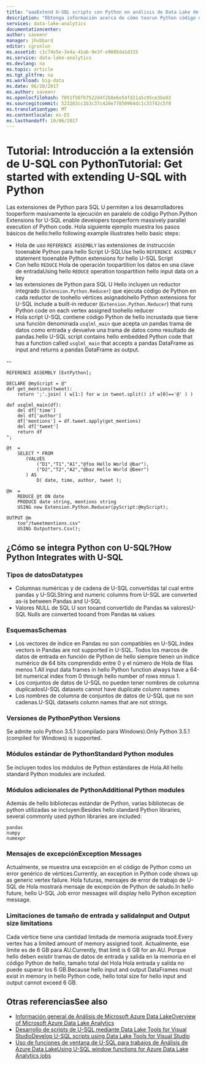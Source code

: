 ```yaml
---
title: "aaaExtend U-SQL scripts con Python en análisis de Data Lake de Azure | Documentos de Microsoft"
description: "Obtenga información acerca de cómo toorun Python código de secuencias de comandos SQL U"
services: data-lake-analytics
documentationcenter: 
author: saveenr
manager: jhubbard
editor: cgronlun
ms.assetid: c1c74e5e-3e4a-41ab-9e3f-e9085da1d315
ms.service: data-lake-analytics
ms.devlang: na
ms.topic: article
ms.tgt_pltfrm: na
ms.workload: big-data
ms.date: 06/20/2017
ms.author: saveenr
ms.openlocfilehash: f051f56f67522d4f2b8e6e54fd21a5c95ce3ba92
ms.sourcegitcommit: 523283cc1b3c37c428e77850964dc1c33742c5f0
ms.translationtype: MT
ms.contentlocale: es-ES
ms.lasthandoff: 10/06/2017
---
```

# <a name="tutorial-get-started-with-extending-u-sql-with-python"></a><span data-ttu-id="6438a-103">Tutorial: Introducción a la extensión de U-SQL con Python</span><span class="sxs-lookup"><span data-stu-id="6438a-103">Tutorial: Get started with extending U-SQL with Python</span></span>

<span data-ttu-id="6438a-104">Las extensiones de Python para SQL U permiten a los desarrolladores tooperform masivamente la ejecución en paralelo de código Python.</span><span class="sxs-lookup"><span data-stu-id="6438a-104">Python Extensions for U-SQL enable developers tooperform massively parallel execution of Python code.</span></span> <span data-ttu-id="6438a-105">Hola siguiente ejemplo muestra los pasos básicos de hello:</span><span class="sxs-lookup"><span data-stu-id="6438a-105">hello following example illustrates hello basic steps:</span></span>

* <span data-ttu-id="6438a-106">Hola de uso `REFERENCE ASSEMBLY` las extensiones de instrucción tooenable Python para hello Script U-SQL</span><span class="sxs-lookup"><span data-stu-id="6438a-106">Use hello `REFERENCE ASSEMBLY` statement tooenable Python extensions for hello U-SQL Script</span></span>
* <span data-ttu-id="6438a-107">Con hello `REDUCE` Hola de operación toopartition los datos en una clave de entrada</span><span class="sxs-lookup"><span data-stu-id="6438a-107">Using hello `REDUCE` operation toopartition hello input data on a key</span></span>
* <span data-ttu-id="6438a-108">las extensiones de Python para SQL U Hello incluyen un reductor integrado (`Extension.Python.Reducer`) que ejecuta código de Python en cada reductor de toohello vértices asignado</span><span class="sxs-lookup"><span data-stu-id="6438a-108">hello Python extensions for U-SQL include a built-in reducer (`Extension.Python.Reducer`) that runs Python code on each vertex assigned toohello reducer</span></span>
* <span data-ttu-id="6438a-109">Hola script U-SQL contiene código Python de hello incrustada que tiene una función denominada `usqlml_main` que acepta un pandas trama de datos como entrada y devuelve una trama de datos como resultado de pandas.</span><span class="sxs-lookup"><span data-stu-id="6438a-109">hello U-SQL script contains hello embedded Python code that has a function called `usqlml_main` that accepts a pandas DataFrame as input and returns a pandas DataFrame as output.</span></span>

--

    REFERENCE ASSEMBLY [ExtPython];

    DECLARE @myScript = @"
    def get_mentions(tweet):
        return ';'.join( ( w[1:] for w in tweet.split() if w[0]=='@' ) )

    def usqlml_main(df):
        del df['time']
        del df['author']
        df['mentions'] = df.tweet.apply(get_mentions)
        del df['tweet']
        return df
    ";

    @t  = 
        SELECT * FROM 
           (VALUES
               ("D1","T1","A1","@foo Hello World @bar"),
               ("D2","T2","A2","@baz Hello World @beer")
           ) AS 
               D( date, time, author, tweet );

    @m  =
        REDUCE @t ON date
        PRODUCE date string, mentions string
        USING new Extension.Python.Reducer(pyScript:@myScript);

    OUTPUT @m
        too"/tweetmentions.csv"
        USING Outputters.Csv();

## <a name="how-python-integrates-with-u-sql"></a><span data-ttu-id="6438a-110">¿Cómo se integra Python con U-SQL?</span><span class="sxs-lookup"><span data-stu-id="6438a-110">How Python Integrates with U-SQL</span></span>

### <a name="datatypes"></a><span data-ttu-id="6438a-111">Tipos de datos</span><span class="sxs-lookup"><span data-stu-id="6438a-111">Datatypes</span></span>

* <span data-ttu-id="6438a-112">Columnas numéricas y de cadena de U-SQL convertidas tal cual entre pandas y U-SQL</span><span class="sxs-lookup"><span data-stu-id="6438a-112">String and numeric columns from U-SQL are converted as-is between Pandas and U-SQL</span></span>
* <span data-ttu-id="6438a-113">Valores NULL de SQL U son tooand convertido de Pandas `NA` valores</span><span class="sxs-lookup"><span data-stu-id="6438a-113">U-SQL Nulls are converted tooand from Pandas `NA` values</span></span>

### <a name="schemas"></a><span data-ttu-id="6438a-114">Esquemas</span><span class="sxs-lookup"><span data-stu-id="6438a-114">Schemas</span></span>

* <span data-ttu-id="6438a-115">Los vectores de índice en Pandas no son compatibles en U-SQL.</span><span class="sxs-lookup"><span data-stu-id="6438a-115">Index vectors in Pandas are not supported in U-SQL.</span></span> <span data-ttu-id="6438a-116">Todos los marcos de datos de entrada en función de Python de hello siempre tienen un índice numérico de 64 bits comprendido entre 0 y el número de Hola de filas menos 1.</span><span class="sxs-lookup"><span data-stu-id="6438a-116">All input data frames in hello Python function always have a 64-bit numerical index from 0 through hello number of rows minus 1.</span></span> 
* <span data-ttu-id="6438a-117">Los conjuntos de datos de U-SQL no pueden tener nombres de columna duplicados</span><span class="sxs-lookup"><span data-stu-id="6438a-117">U-SQL datasets cannot have duplicate column names</span></span>
* <span data-ttu-id="6438a-118">Los nombres de columna de conjuntos de datos de U-SQL que no son cadenas.</span><span class="sxs-lookup"><span data-stu-id="6438a-118">U-SQL datasets column names that are not strings.</span></span> 

### <a name="python-versions"></a><span data-ttu-id="6438a-119">Versiones de Python</span><span class="sxs-lookup"><span data-stu-id="6438a-119">Python Versions</span></span>
<span data-ttu-id="6438a-120">Se admite solo Python 3.5.1 (compilado para Windows).</span><span class="sxs-lookup"><span data-stu-id="6438a-120">Only Python 3.5.1 (compiled for Windows) is supported.</span></span> 

### <a name="standard-python-modules"></a><span data-ttu-id="6438a-121">Módulos estándar de Python</span><span class="sxs-lookup"><span data-stu-id="6438a-121">Standard Python modules</span></span>
<span data-ttu-id="6438a-122">Se incluyen todos los módulos de Python estándares de Hola.</span><span class="sxs-lookup"><span data-stu-id="6438a-122">All hello standard Python modules are included.</span></span>

### <a name="additional-python-modules"></a><span data-ttu-id="6438a-123">Módulos adicionales de Python</span><span class="sxs-lookup"><span data-stu-id="6438a-123">Additional Python modules</span></span>
<span data-ttu-id="6438a-124">Además de hello bibliotecas estándar de Python, varias bibliotecas de python utilizadas se incluyen:</span><span class="sxs-lookup"><span data-stu-id="6438a-124">Besides hello standard Python libraries, several commonly used python libraries are included:</span></span>

    pandas
    numpy
    numexpr

### <a name="exception-messages"></a><span data-ttu-id="6438a-125">Mensajes de excepción</span><span class="sxs-lookup"><span data-stu-id="6438a-125">Exception Messages</span></span>
<span data-ttu-id="6438a-126">Actualmente, se muestra una excepción en el código de Python como un error genérico de vértices.</span><span class="sxs-lookup"><span data-stu-id="6438a-126">Currently, an exception in Python code shows up as generic vertex failure.</span></span> <span data-ttu-id="6438a-127">Hola futuras, mensajes de error de trabajo de U-SQL de Hola mostrará mensaje de excepción de Python de saludo.</span><span class="sxs-lookup"><span data-stu-id="6438a-127">In hello future, hello U-SQL Job error messages will display hello Python exception message.</span></span>

### <a name="input-and-output-size-limitations"></a><span data-ttu-id="6438a-128">Limitaciones de tamaño de entrada y salida</span><span class="sxs-lookup"><span data-stu-id="6438a-128">Input and Output size limitations</span></span>
<span data-ttu-id="6438a-129">Cada vértice tiene una cantidad limitada de memoria asignada tooit.</span><span class="sxs-lookup"><span data-stu-id="6438a-129">Every vertex has a limited amount of memory assigned tooit.</span></span> <span data-ttu-id="6438a-130">Actualmente, ese límite es de 6 GB para AU.</span><span class="sxs-lookup"><span data-stu-id="6438a-130">Currently, that limit is 6 GB for an AU.</span></span> <span data-ttu-id="6438a-131">Porque hello deben existir tramas de datos de entrada y salida en la memoria en el código Python de hello, tamaño total del Hola Hola entrada y salida no puede superar los 6 GB.</span><span class="sxs-lookup"><span data-stu-id="6438a-131">Because hello input and output DataFrames must exist in memory in hello Python code, hello total size for hello input and output cannot exceed 6 GB.</span></span>

## <a name="see-also"></a><span data-ttu-id="6438a-132">Otras referencias</span><span class="sxs-lookup"><span data-stu-id="6438a-132">See also</span></span>
* [<span data-ttu-id="6438a-133">Información general de Análisis de Microsoft Azure Data Lake</span><span class="sxs-lookup"><span data-stu-id="6438a-133">Overview of Microsoft Azure Data Lake Analytics</span></span>](data-lake-analytics-overview.md)
* [<span data-ttu-id="6438a-134">Desarrollo de scripts de U-SQL mediante Data Lake Tools for Visual Studio</span><span class="sxs-lookup"><span data-stu-id="6438a-134">Develop U-SQL scripts using Data Lake Tools for Visual Studio</span></span>](data-lake-analytics-data-lake-tools-get-started.md)
* [<span data-ttu-id="6438a-135">Uso de funciones de ventana de U-SQL para trabajos de Análisis de Azure Data Lake</span><span class="sxs-lookup"><span data-stu-id="6438a-135">Using U-SQL window functions for Azure Data Lake Analytics jobs</span></span>](data-lake-analytics-use-window-functions.md)

